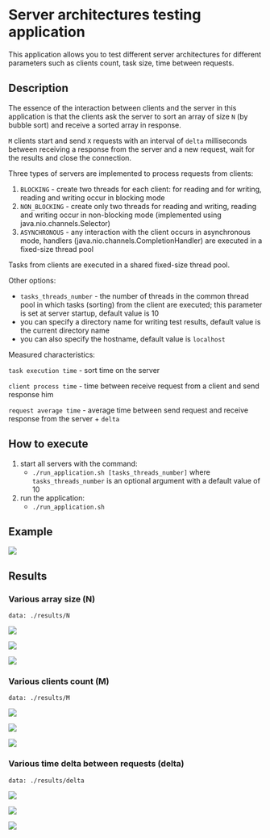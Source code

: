 # Server architectures testing application

This application allows you to test different server architectures for different parameters such as clients count, task
size, time between requests.

## Description

The essence of the interaction between clients and the server 
in this application is that the clients ask the server to sort an array 
of size `N` (by bubble sort) and receive a sorted array in response.

`M` clients start and send `X` requests with an interval of `delta` milliseconds between 
receiving a response from the server and a new request,
wait for the results and close the connection.

Three types of servers are implemented to process requests from clients:

1. `BLOCKING` - create two threads for each client: for reading and for writing,
reading and writing occur in blocking mode
2. `NON_BLOCKING` - create only two threads for reading and writing,
reading and writing occur in non-blocking mode (implemented using java.nio.channels.Selector)
3. `ASYNCHRONOUS` - any interaction with the client occurs in asynchronous mode,
handlers (java.nio.channels.CompletionHandler) are executed in a fixed-size thread pool

Tasks from clients are executed in a shared fixed-size thread pool.

Other options:

* `tasks_threads_number` - the number of threads in the common 
thread pool in which tasks (sorting) from the client are executed;
this parameter is set at server startup, default value is 10
* you can specify a directory name for writing test results,
default value is the current directory name
* you can also specify the hostname, default value is `localhost`

Measured characteristics:

`task execution time` - sort time on the server

`client process time` - time between receive request from a client and send response him

`request average time` - average time between send request and receive response from the server + `delta`

## How to execute

1. start all servers with the command:
   * `./run_application.sh [tasks_threads_number]` where `tasks_threads_number` is an optional argument with a default value of 10 
2. run the application:
   * `./run_application.sh`

## Example

![](./pictures/example.png)

## Results

### Various array size (N)

`data: ./results/N`

![](./pictures/N_1.png)

![](./pictures/N_2.png)

![](./pictures/N_3.png)

### Various clients count (M)

`data: ./results/M`

![](./pictures/M_1.png)

![](./pictures/M_2.png)

![](./pictures/M_3.png)

### Various time delta between requests (delta)

`data: ./results/delta`

![](./pictures/delta_1.png)

![](./pictures/delta_2.png)

![](./pictures/delta_3.png)
